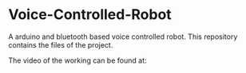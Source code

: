 # Voice-Controlled-Robot
A arduino and bluetooth based voice controlled robot.
This repository contains the files of the project.


The video of the working can be found at: 
